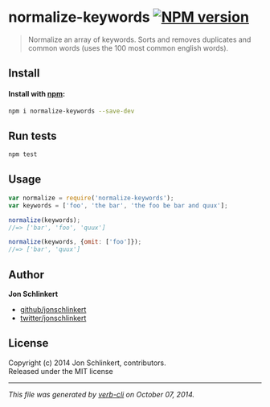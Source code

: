 # normalize-keywords [![NPM version](https://badge.fury.io/js/normalize-keywords.svg)](http://badge.fury.io/js/normalize-keywords)


> Normalize an array of keywords. Sorts and removes duplicates and common words (uses the 100 most common english words).

## Install
#### Install with [npm](npmjs.org):

```bash
npm i normalize-keywords --save-dev
```

## Run tests

```bash
npm test
```

## Usage

```js
var normalize = require('normalize-keywords');
var keywords = ['foo', 'the bar', 'the foo be bar and quux'];

normalize(keywords);
//=> ['bar', 'foo', 'quux']

normalize(keywords, {omit: ['foo']});
//=> ['bar', 'quux']
```
## Author

**Jon Schlinkert**
 
+ [github/jonschlinkert](https://github.com/jonschlinkert)
+ [twitter/jonschlinkert](http://twitter.com/jonschlinkert) 

## License
Copyright (c) 2014 Jon Schlinkert, contributors.  
Released under the MIT license

***

_This file was generated by [verb-cli](https://github.com/assemble/verb-cli) on October 07, 2014._